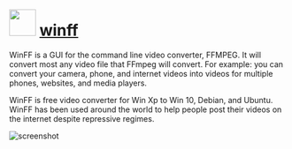 # <img src="https://cdn.jsdelivr.net/gh/chocolatey/chocolatey-coreteampackages@049a3a3d/icons/winff.png" width="48" height="48"/> [winff](https://chocolatey.org/packages/winff)

WinFF is a GUI for the command line video converter, FFMPEG. It will convert most any video file that FFmpeg will convert. For example: you can convert your camera, phone, and internet videos into videos for multiple phones, websites, and media players.

WinFF is free video converter for Win Xp to Win 10, Debian, and Ubuntu. WinFF has been used around the world to help people post their videos on the internet despite repressive regimes.

![screenshot](https://rawgit.com/chocolatey/chocolatey-coreteampackages/master/manual/winff/screenshot.jpg)
